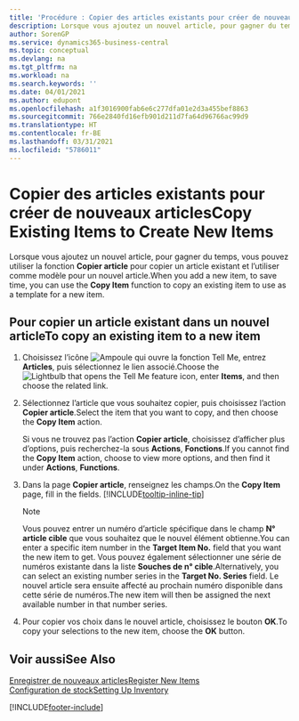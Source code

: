 ```yaml
---
title: 'Procédure : Copier des articles existants pour créer de nouveaux articles'
description: Lorsque vous ajoutez un nouvel article, pour gagner du temps, vous pouvez utiliser la fonction Copier article pour copier un article existant et l’utiliser comme modèle pour un nouvel article.
author: SorenGP
ms.service: dynamics365-business-central
ms.topic: conceptual
ms.devlang: na
ms.tgt_pltfrm: na
ms.workload: na
ms.search.keywords: ''
ms.date: 04/01/2021
ms.author: edupont
ms.openlocfilehash: a1f3016900fab6e6c277dfa01e2d3a455bef8863
ms.sourcegitcommit: 766e2840fd16efb901d211d7fa64d96766ac99d9
ms.translationtype: HT
ms.contentlocale: fr-BE
ms.lasthandoff: 03/31/2021
ms.locfileid: "5786011"
---
```

# <a name="copy-existing-items-to-create-new-items"></a><span data-ttu-id="bd07d-103">Copier des articles existants pour créer de nouveaux articles</span><span class="sxs-lookup"><span data-stu-id="bd07d-103">Copy Existing Items to Create New Items</span></span>

<span data-ttu-id="bd07d-104">Lorsque vous ajoutez un nouvel article, pour gagner du temps, vous pouvez utiliser la fonction **Copier article** pour copier un article existant et l’utiliser comme modèle pour un nouvel article.</span><span class="sxs-lookup"><span data-stu-id="bd07d-104">When you add a new item, to save time, you can use the **Copy Item** function to copy an existing item to use as a template for a new item.</span></span>  

## <a name="to-copy-an-existing-item-to-a-new-item"></a><span data-ttu-id="bd07d-105">Pour copier un article existant dans un nouvel article</span><span class="sxs-lookup"><span data-stu-id="bd07d-105">To copy an existing item to a new item</span></span>

1. <span data-ttu-id="bd07d-106">Choisissez l’icône ![Ampoule qui ouvre la fonction Tell Me](media/ui-search/search_small.png "Dites-moi ce que vous voulez faire"), entrez **Articles**, puis sélectionnez le lien associé.</span><span class="sxs-lookup"><span data-stu-id="bd07d-106">Choose the ![Lightbulb that opens the Tell Me feature](media/ui-search/search_small.png "Tell me what you want to do") icon, enter **Items**, and then choose the related link.</span></span>  
2. <span data-ttu-id="bd07d-107">Sélectionnez l’article que vous souhaitez copier, puis choisissez l’action **Copier article**.</span><span class="sxs-lookup"><span data-stu-id="bd07d-107">Select the item that you want to copy, and then choose the **Copy Item** action.</span></span>  

    <span data-ttu-id="bd07d-108">Si vous ne trouvez pas l’action **Copier article**, choisissez d’afficher plus d’options, puis recherchez-la sous **Actions**, **Fonctions**.</span><span class="sxs-lookup"><span data-stu-id="bd07d-108">If you cannot find the **Copy Item** action, choose to view more options, and then find it under **Actions**, **Functions**.</span></span>  

3. <span data-ttu-id="bd07d-109">Dans la page **Copier article**, renseignez les champs.</span><span class="sxs-lookup"><span data-stu-id="bd07d-109">On the **Copy Item** page, fill in the fields.</span></span> [!INCLUDE[tooltip-inline-tip](includes/tooltip-inline-tip_md.md)]

    > [!NOTE]  
    > <span data-ttu-id="bd07d-110">Vous pouvez entrer un numéro d’article spécifique dans le champ **N° article cible** que vous souhaitez que le nouvel élément obtienne.</span><span class="sxs-lookup"><span data-stu-id="bd07d-110">You can enter a specific item number in the **Target Item No.** field that you want the new item to get.</span></span> <span data-ttu-id="bd07d-111">Vous pouvez également sélectionner une série de numéros existante dans la liste **Souches de n° cible**.</span><span class="sxs-lookup"><span data-stu-id="bd07d-111">Alternatively, you can select an existing number series in the **Target No. Series** field.</span></span> <span data-ttu-id="bd07d-112">Le nouvel article sera ensuite affecté au prochain numéro disponible dans cette série de numéros.</span><span class="sxs-lookup"><span data-stu-id="bd07d-112">The new item will then be assigned the next available number in that number series.</span></span>  

4. <span data-ttu-id="bd07d-113">Pour copier vos choix dans le nouvel article, choisissez le bouton **OK**.</span><span class="sxs-lookup"><span data-stu-id="bd07d-113">To copy your selections to the new item, choose the **OK** button.</span></span>  

## <a name="see-also"></a><span data-ttu-id="bd07d-114">Voir aussi</span><span class="sxs-lookup"><span data-stu-id="bd07d-114">See Also</span></span>

[<span data-ttu-id="bd07d-115">Enregistrer de nouveaux articles</span><span class="sxs-lookup"><span data-stu-id="bd07d-115">Register New Items</span></span>](inventory-how-register-new-items.md)  
[<span data-ttu-id="bd07d-116">Configuration de stock</span><span class="sxs-lookup"><span data-stu-id="bd07d-116">Setting Up Inventory</span></span>](inventory-setup-inventory.md)  


[!INCLUDE[footer-include](includes/footer-banner.md)]